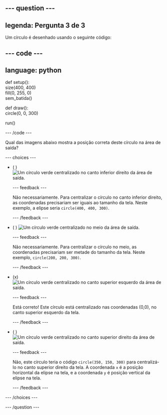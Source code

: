 
--- question ---
---
legenda: Pergunta 3 de 3
---

Um círculo é desenhado usando o seguinte código:

--- code ---
---
language: python
---

def setup():   
size(400, 400)   
fill(0, 255, 0)   
sem_batida()

def draw():   
circle(0, 0, 300)

run()

--- /code ---

Qual das imagens abaixo mostra a posição correta deste círculo na área de saída?

--- choices ---

- ( ) ![Um círculo verde centralizado no canto inferior direito da área de saída.](images/bottom-right.png)

  --- feedback ---

  Não necessariamente. Para centralizar o círculo no canto inferior direito, as coordenadas precisariam ser iguais ao tamanho da tela. Neste exemplo, a elipse seria `circle(400, 400, 300)`.

  --- /feedback ---

- ( ) ![Um círculo verde centralizado no meio da área de saída.](images/centre.png)

  --- feedback ---

  Não necessariamente. Para centralizar o círculo no meio, as coordenadas precisariam ser metade do tamanho da tela. Neste exemplo, `circle(200, 200, 300)`.

  --- /feedback ---

- (x) ![Um círculo verde centralizado no canto superior esquerdo da área de saída.](images/top-left.png)

  --- feedback ---

  Está correto! Este círculo está centralizado nas coordenadas (0,0), no canto superior esquerdo da tela.

  --- /feedback ---

- ( ) ![Um círculo verde centralizado no canto superior direito da área de saída.](images/random-side.png)

  --- feedback ---

  Não, este círculo teria o código `circle(350, 150, 300)` para centralizá-lo no canto superior direito da tela. A coordenada `x` é a posição horizontal da elipse na tela, e a coordenada `y` é posição vertical da elipse na tela.

  --- /feedback ---

--- /choices ---

--- /question ---
